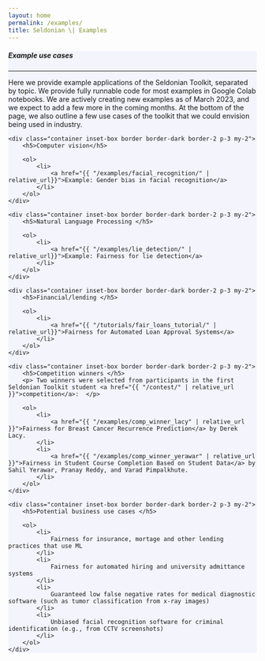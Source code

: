```yaml
---
layout: home
permalink: /examples/
title: Seldonian \| Examples
---
```


<!-- Main Container -->
<div class="container p-3 my-4 border" style="background-color: #f3f4fc;">
    <h5 class="mb-3"><b>Example use cases</b></h5>
    <hr class="my-4">
    <p>Here we provide example applications of the Seldonian Toolkit, separated by topic. We provide fully runnable code for most examples in Google Colab notebooks. We are actively creating new examples as of March 2023, and we expect to add a few more in the coming months. At the bottom of the page, we also outline a few use cases of the toolkit that we could envision being used in industry.   </p>

    <div class="container inset-box border border-dark border-2 p-3 my-2">
        <h5>Computer vision</h5>

        <ol>
            <li>
                <a href="{{ "/examples/facial_recognition/" | relative_url}}">Example: Gender bias in facial recognition</a>
            </li>
        </ol>
    </div>

    <div class="container inset-box border border-dark border-2 p-3 my-2">
        <h5>Natural Language Processing </h5>

        <ol>
            <li>
                <a href="{{ "/examples/lie_detection/" | relative_url}}">Example: Fairness for lie detection</a>
            </li>
        </ol>
    </div>

    <div class="container inset-box border border-dark border-2 p-3 my-2">
        <h5>Financial/lending </h5>

        <ol>
            <li>
                <a href="{{ "/tutorials/fair_loans_tutorial/" | relative_url}}">Fairness for Automated Loan Approval Systems</a>
            </li>
        </ol>
    </div>

    <div class="container inset-box border border-dark border-2 p-3 my-2">
        <h5>Competition winners </h5>
        <p> Two winners were selected from participants in the first Seldonian Toolkit student <a href="{{ "/contest/" | relative_url }}">competition</a>:  </p>

        <ol>
            <li>
                <a href="{{ "/examples/comp_winner_lacy" | relative_url }}">Fairness for Breast Cancer Recurrence Prediction</a> by Derek Lacy.
            </li>
            <li>
                <a href="{{ "/examples/comp_winner_yerawar" | relative_url }}">Fairness in Student Course Completion Based on Student Data</a> by Sahil Yerawar, Pranay Reddy, and Varad Pimpalkhute.
            </li>
        </ol>
    </div>

    <div class="container inset-box border border-dark border-2 p-3 my-2">
        <h5>Potential business use cases </h5>

        <ol>
            <li>
                Fairness for insurance, mortage and other lending practices that use ML
            </li>
            <li>
                Fairness for automated hiring and university admittance systems 
            </li>
            <li>
                Guaranteed low false negative rates for medical diagnostic software (such as tumor classification from x-ray images)
            </li>
            <li>
                Unbiased facial recognition software for criminal identification (e.g., from CCTV screenshots)
            </li>
        </ol>
    </div>

</div>